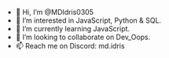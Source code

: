 - 👋 Hi, I’m @MDIdris0305
- 👀 I’m interested in JavaScript, Python & SQL.
- 🌱 I’m currently learning JavaScript.
- 💞️ I’m looking to collaborate on Dev_Oops.
- 📫 Reach me on Discord: md.idris

<!---
MDIdris0305/MDIdris0305 is a ✨ special ✨ repository because its `README.md` (this file) appears on your GitHub profile.
You can click the Preview link to take a look at your changes.
--->
